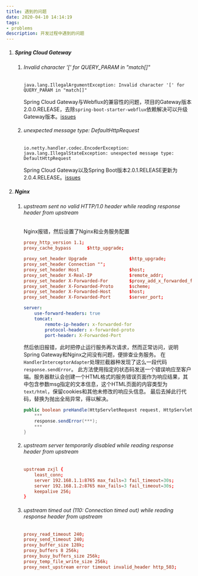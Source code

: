 ```yaml
---
title: 遇到的问题
date: 2020-04-10 14:14:19
tags:
- problems
description: 开发过程中遇到的问题
---
```

1. ##### Spring Cloud Gateway

    1. ###### Invalid character '[' for QUERY_PARAM in "match[]"

        ```vim
        java.lang.IllegalArgumentException: Invalid character '[' for QUERY_PARAM in "match[]"
        ```
        Spring Cloud Gateway与Webflux的兼容性的问题，项目的Gateway版本2.0.0.RELEASE，去除`spring-boot-starter-webflux`依赖解决可以升级Gateway版本。[issues](https://github.com/spring-cloud/spring-cloud-gateway/issues/462)

    2. ###### unexpected message type: DefaultHttpRequest

        ```vim
        io.netty.handler.codec.EncoderException: java.lang.IllegalStateException: unexpected message type: DefaultHttpRequest
        ```
        Spring Cloud Gateway以及Spring Boot版本2.0.1.RELEASE更新为2.0.4.RELEASE。[issues](https://github.com/reactor/reactor-netty/issues/177)

2. ##### Nginx

    1. ###### upstream sent no valid HTTP/1.0 header while reading response header from upstream

        Nginx报错，然后设置了Nginx和业务服务配置
        ```conf
        proxy_http_version 1.1;
        proxy_cache_bypass      $http_upgrade;

        proxy_set_header Upgrade                $http_upgrade;
        proxy_set_header Connection "";
        proxy_set_header Host                   $host;
        proxy_set_header X-Real-IP              $remote_addr;
        proxy_set_header X-Forwarded-For        $proxy_add_x_forwarded_for;
        proxy_set_header X-Forwarded-Proto      $scheme;
        proxy_set_header X-Forwarded-Host       $host;
        proxy_set_header X-Forwarded-Port       $server_port;
        ```
        ```yml
        server:
            use-forward-headers: true
            tomcat:
                remote-ip-header: x-forwarded-for
                protocol-header: x-forwarded-proto
                port-header: X-Forwarded-Port
        ```
        
        然后依旧报错，此时把停止运行服务再次请求，然而正常访问，说明Spring Gateway和Nginx之间没有问题，便排查业务服务。
        在`HandlerInterceptorAdapter`处理拦截器种发现了这么一段代码`response.sendError`。
        此方法使用指定的状态码发送一个错误响应至客户端。服务器默认会创建一个HTML格式的服务错误页面作为响应结果，其中包含参数msg指定的文本信息，这个HTML页面的内容类型为`text/html`，保留cookies和其他未修改的响应头信息。
        最后去掉此行代码，替换为抛出全局异常，得以解决。
        ```java
        public boolean preHandle(HttpServletRequest request, HttpServletResponse response, Object handler) throws Exception {
            ***
            response.sendError(***);
            ***
        }
        ```

    2. ###### upstream server temporarily disabled while reading response header from upstream

        ```conf
        upstream zxjl {
            least_conn;
            server 192.168.1.1:8765 max_fails=3 fail_timeout=30s;
            server 192.168.1.2:8765 max_fails=3 fail_timeout=30s;
            keepalive 256;
        }
        ```

    3. ###### upstream timed out (110: Connection timed out) while reading response header from upstream

        ```conf
        proxy_read_timeout 240;
        proxy_send_timeout 240;
        proxy_buffer_size 128k;
        proxy_buffers 8 256k;
        proxy_busy_buffers_size 256k;
        proxy_temp_file_write_size 256k;
        proxy_next_upstream error timeout invalid_header http_503;
        ```
